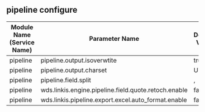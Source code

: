 ## pipeline  configure


| Module Name (Service Name) | Parameter Name | Default Value | Description |
| -------- | -------- | ----- |----- | 
|pipeline| pipeline.output.isoverwtite | true  | isoverwtite |
|pipeline|pipeline.output.charset|UTF-8|charset|
|pipeline|pipeline.field.split| , |split|
|pipeline|wds.linkis.engine.pipeline.field.quote.retoch.enable|false | field.quote.retoch.enable |
|pipeline|wds.linkis.pipeline.export.excel.auto_format.enable| false | auto_format.enable



